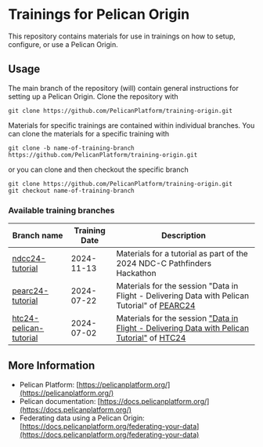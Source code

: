 # Trainings for Pelican Origin

This repository contains materials for use in trainings on how to setup, configure, or use a Pelican Origin.

## Usage

The main branch of the repository (will) contain general instructions for setting up a Pelican Origin. Clone the repository with

```
git clone https://github.com/PelicanPlatform/training-origin.git
```

Materials for specific trainings are contained within individual branches. You can clone the materials for a specific training with

```
git clone -b name-of-training-branch https://github.com/PelicanPlatform/training-origin.git
```

or you can clone and then checkout the specific branch

```
git clone https://github.com/PelicanPlatform/training-origin.git
git checkout name-of-training-branch
```

### Available training branches

| Branch name | Training Date | Description |
| --- | --- | --- |
| [ndcc24-tutorial](https://github.com/PelicanPlatform/training-origin/tree/ndcc24-tutorial) | 2024-11-13 | Materials for a tutorial as part of the 2024 NDC-C Pathfinders Hackathon |
| [pearc24-tutorial](https://github.com/PelicanPlatform/training-origin/tree/pearc24-tutorial) | 2024-07-22 | Materials for the session "Data in Flight - Delivering Data with Pelican Tutorial" of [PEARC24](https://pearc.acm.org/pearc24/) | 
| [htc24-pelican-tutorial](https://github.com/PelicanPlatform/training-origin/tree/htc24-pelican-tutorial) | 2024-07-02 | Materials for the session ["Data in Flight - Delivering Data with Pelican Tutorial"](https://agenda.hep.wisc.edu/event/2175/sessions/3189/#20240710) of [HTC24](https://agenda.hep.wisc.edu/event/2175/) |

## More Information

* Pelican Platform: [https://pelicanplatform.org/](https://pelicanplatform.org/)
* Pelican documentation: [https://docs.pelicanplatform.org/](https://docs.pelicanplatform.org/)
* Federating data using a Pelican Origin: [https://docs.pelicanplatform.org/federating-your-data](https://docs.pelicanplatform.org/federating-your-data)
